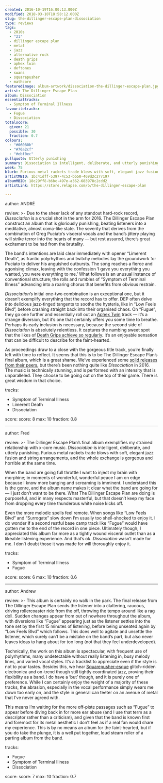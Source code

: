 ```yaml
---
created: 2016-10-19T16:00:13.000Z
modified: 2018-03-10T18:58:12.000Z
slug: the-dillinger-escape-plan-dissociation
type: reviews
tags:
  - 2010s
  - "21"
  - dillinger escape plan
  - metal
  - jazz
  - alternative rock
  - death grips
  - aphex twin
  - deftones
  - swans
  - squarepusher
  - mathcore
featuredimage: album-artwork/dissociation-the-dillinger-escape-plan.jpg
artist: The Dillinger Escape Plan
album: Dissociation
essentialtracks:
  - Symptom of Terminal Illness
favouritetracks:
  - Fugue
  - Dissociation
totalscore:
  given: 21
  possible: 30
  fraction: 0.7
colours:
  - "#06080b"
  - "#76a2cf"
  - "#ebf0ec"
pullquote: Utterly punishing
summary: Dissociation is intelligent, deliberate, and utterly punishing. Furious metal rackets trade blows with soft, elegant jazz fusion and string arrangements, and the whole exchange is gorgeous and horrible at the same time.
week: 75
blurb: Furious metal rackets trade blows with soft, elegant jazz fusion and string arrangements, and the whole exchange is gorgeous and horrible at the same time.
artistMBID: 1bc41dff-5397-4c53-bb50-469d2c277197
albumMBID: 18c29ff8-b6bc-497e-a362-683978c2cdd2
artistLink: https://store.relapse.com/b/the-dillinger-escape-plan

---
```


author: ANDRÉ

review: >-
  Due to the sheer lack of any standout hard-rock record, *Dissociation* is a crucial shot in the arm for 2016. The Dillinger Escape Plan construct an album that is gloriously punishing, beating listeners into a meditative, almost coma-like state. The severity that derives from the combination of Greg Puciato’s visceral vocals and the band’s jittery playing will strike terror into the hearts of many — but rest assured, there’s great excitement to be had from the brutality. 
  
  The band's intentions are laid clear immediately with opener “Limerent Death”, as frantic polyrhythms and twitchy melodies lay the groundwork for Puciato to deliver his anguished outbursts. The song reaches a fierce and agonising climax, leaving with the confession ‘I gave you everything you wanted, you were everything to me.’ What follows is an unusual instance of conventional structure; the rolls and rumbles of “Symptom of Terminal Illness” advancing into a roaring chorus that benefits from obvious restrain. 
  
  *Dissociation*’s initial one-two combination is an exceptional one, but it doesn’t exemplify everything that the record has to offer. DEP often delve into delicious jazz-tinged tangents to soothe the hysteria, like in “Low Feels Blvd”, before crashing straight back into their organised chaos. On “Fugue”, they go one further and essentially roll out an [Aphex Twin](/articles/cheetah-sees-aphex-twin-remain-in-style/) track — it’s a strange diversion, but it’s one that certainly offers you some time to breathe. Perhaps its early inclusion is necessary, because the second side of *Dissociation* is absolutely relentless. It captures the numbing sweet spot that the likes of [Death Grips achieve so regularly](/reviews/death-grips-the-powers-that-b/). It’s an enjoyable sensation that can be difficult to describe for the faint-hearted. 
  
  As proceedings draw to a close with the gorgeous title track, you’re finally left with time to reflect. It seems that this is to be The Dillinger Escape Plan’s final album, which is a great shame. We’ve experienced some [solid releases](/reviews/deftones-gore/) [from their peers](/reviews/swans-the-glowing-man/), but there’s been nothing quite like *Dissociation* in 2016. The music is technically stunning, and is performed with an intensity that is unparalleled. They choose to be going out on the top of their game. There is great wisdom in that choice.

tracks:
  - Symptom of Terminal Illness
  - ­Limerent Death
  - ­Dissociation

score:
  score: 8
  max: 10
  fraction: 0.8

---
author: Fred

review: >-
  The Dillinger Escape Plan’s final album exemplifies my strained relationship with x-core music. *Dissociation* is intelligent, deliberate, and utterly punishing. Furious metal rackets trade blows with soft, elegant jazz fusion and string arrangements, and the whole exchange is gorgeous and horrible at the same time. 
  
  When the band are going full throttle I want to inject my brain with morphine; in moments of wonderful, wonderful peace I am on edge because I know more banging and screaming is imminent. I understand this is the genre, and the album name makes it clear what the band are going for — I just don’t want to be there. What The Dillinger Escape Plan are doing is purposeful, and in many respects masterful, but that doesn’t keep my face from dropping every time thunderous white noise kicks off. 
  
  Even the more melodic spells feel remote. When songs like “Low Feels Blvd” and “Surrogate” slow down I’m usually too shell-shocked to enjoy it. I do wonder if a second restful base camp track like “Fugue” would have gotten me to the end of the record in one piece. Ultimately though, I appreciated this album far more as a tightly wound visceral outlet than as a likeable listening experience. And that’s ok. *Dissociation* wasn’t made for me. I don’t doubt those it was made for will thoroughly enjoy it.

tracks:
  - Symptom of Terminal Illness
  - ­Fugue

score:
  score: 6
  max: 10
  fraction: 0.6

---
author: Andrew

review: >-
  This album is certainly no walk in the park. The final release from The Dillinger Escape Plan sends the listener into a clattering, raucous, driving rollercoaster ride from the off, throwing the tempo around like a rag doll. Sudden changes appear from out of nowhere throughout the album, with diversions like “Fugue” appearing just as the listener settles into the tone set by the first 15 minutes of listening, before being unseated again by “Low Feels Blvd” which follows. This does well to agitate and unsettle the listener, which surely can’t be a mistake on the band’s part, but also never leaves ideas to hang about for too long (not that they feel underdeveloped). 
  
  Technically, the work on this album is spectacular, with frequent use of polyrhythms, many undetectable without really listening in, busy melody lines, and varied vocal styles. It’s a tracklist to appreciate even if the style is not to your tastes. Besides this, we hear [Squarepusher-esque](/reviews/squarepusher-damogen-furies/) glitch-ridden electronica and on-trend though still tightly coordinated jazz, proving their flexibility as a band. I do have a ‘but’ though, and it is purely one of preference. While I can certainly enjoy the weight of a majority of these tracks, the abrasion, especially in the vocal performance simply wears me down too early on, and the style in general can teeter on an avenue of metal that I’ve never agreed with. 
  
  This means I’m waiting for the more off-piste passages such as “Fugue” to appear before diving back in for more ear abuse (and I use that term as a descriptor rather than a criticism), and given that the band is known first and foremost for its metal aesthetic I don’t feel as if a real fan would share my experience. This is by no means an album for the faint-hearted, but if you do take the plunge, it is a well put together, loud steam roller of a parting album from the band.

tracks:
  - Fugue
  - ­Symptom of Terminal Illness
  - ­Dissociation
  
score:
  score: 7
  max: 10
  fraction: 0.7
